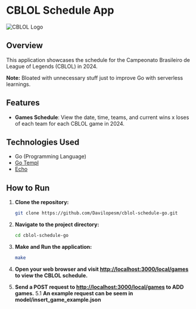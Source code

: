 # CBLOL Schedule App

![CBLOL Logo](https://encrypted-tbn0.gstatic.com/images?q=tbn:ANd9GcQ-Y4A29Fo3SfI8AeFJax3Uj9ulXumF388FWYtkf0QDBg&s)

## Overview

This application showcases the schedule for the Campeonato Brasileiro de League of Legends (CBLOL) in 2024.

**Note:** Bloated with unnecessary stuff just to improve Go with serverless learnings.

## Features

- **Games Schedule**: View the date, time, teams, and current wins x loses of each team for each CBLOL game in 2024.

## Technologies Used

- Go (Programming Language)
- [Go Templ](https://templ.guide/)
- [Echo](https://echo.labstack.com/)

## How to Run

1. **Clone the repository:**

   ```bash
   git clone https://github.com/Davilopesm/cblol-schedule-go.git
   ```

2. **Navigate to the project directory:**

   ```bash
   cd cblol-schedule-go
   ```

3. **Make and Run the application:**

   ```bash
   make
   ```

4. **Open your web browser and visit [http://localhost:3000/local/games](http://localhost:3000/local/games) to view the CBLOL schedule.**

5. **Send a POST request to [http://localhost:3000/local/games](http://localhost:3000/local/games) to ADD games.**
   5.1 **An example request can be seem in model/insert_game_example.json**
